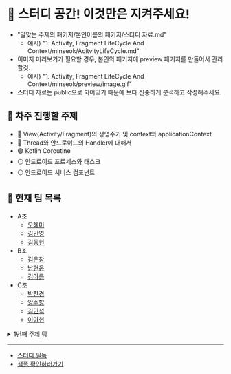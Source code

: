 # 📢 스터디 공간! 이것만은 지켜주세요!

- "알맞는 주제의 패키지/본인이름의 패키지/스터디 자료.md"
  - 예시) "1. Activity, Fragment LifeCycle And Context/minseok/AcitvityLifeCycle.md"
- 이미지 미리보기가 필요할 경우, 본인의 패키지에 preview 패키지를 만들어서 관리할것.
  - 예시) "1. Activity, Fragment LifeCycle And Context/minseok/preview/image.gif"
- 스터디 자료는 public으로 되어있기 때문에 보다 신중하게 분석하고 작성해주세요.

## 📰 차주 진행할 주제

- 🔴 View(Activity/Fragment)의 생명주기 및 context와 applicationContext
- 🔴 Thread와 안드로이드의 Handler에 대해서
- 🟢 Kotlin Coroutine
- ⚪ 안드로이드 프로세스와 태스크
- ⚪ 안드로이드 서비스 컴포넌트

## 🤝 현재 팀 목록
- A조
  - [오혜미](https://github.com/HyemiOh/Study)
  - [김민영](https://github.com/MYKIM95/Study)
  - [김동현](https://github.com/net772/Study)
- B조
  - [김은창](https://github.com/eunchang233/Study)
  - [남현웅](https://github.com/Namhyunwoong/Study)
  - [김아름](https://github.com/ann1909/Study)
- C조
  - [박찬경](https://github.com/userlife/Study)
  - [양수향](https://github.com/ysgy1121/Study-1)
  - [김민석](https://github.com/sun5066/Study-1)
  - [이아현](https://github.com/Ahhyeon-Lee/Study)
  

<details>
<summary>1번째 주제 팀</summary>
<div markdown="1">

- A조
  - [오혜미](https://github.com/Yeoboya-Android-Study/Study/tree/main/1_Activity_Fragment_LifeCycle_And_Context/hyemi)
  - [이아현](https://github.com/Yeoboya-Android-Study/Study/tree/main/1_Activity_Fragment_LifeCycle_And_Context/ahhyeon)
  - [김민영](https://github.com/Yeoboya-Android-Study/Study/tree/main/1_Activity_Fragment_LifeCycle_And_Context/minyoung)
- B조
  - [김은창](https://github.com/Yeoboya-Android-Study/Study/tree/main/1_Activity_Fragment_LifeCycle_And_Context/eunchang)
  - [김아름](https://github.com/Yeoboya-Android-Study/Study/tree/main/1_Activity_Fragment_LifeCycle_And_Context/areum)
  - [김동현](https://github.com/Yeoboya-Android-Study/Study/tree/main/1_Activity_Fragment_LifeCycle_And_Context/donghyun)
- C조
  - [박찬경](https://github.com/Yeoboya-Android-Study/Study/tree/main/1_Activity_Fragment_LifeCycle_And_Context/chankyung/LifecycleTester)
  - [양수향](https://github.com/Yeoboya-Android-Study/Study/tree/main/1_Activity_Fragment_LifeCycle_And_Context/soohyang)
  - [김민석](https://github.com/Yeoboya-Android-Study/Study/tree/main/1_Activity_Fragment_LifeCycle_And_Context/minseok)
  - [남현웅](https://github.com/Yeoboya-Android-Study/Study/tree/main/1_Activity_Fragment_LifeCycle_And_Context/hyunwoong)


</div>
</details>

---

- [스터디 필독](https://github.com/Yeoboya-Android-Study/Study/wiki)
- [샘플 확인하러가기](https://github.com/Yeoboya-Android-Study/Study/wiki/Sample)
